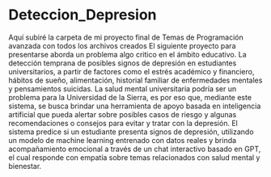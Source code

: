 # Deteccion_Depresion
Aquí subiré la carpeta de mi proyecto final de Temas de Programación avanzada con todos los archivos creados
El siguiente proyecto para presentarse aborda un problema algo critico en el ámbito educativo. La detección temprana de posibles signos de depresión en estudiantes universitarios, a partir de factores como el estrés académico y financiero, hábitos de sueño, alimentación, historial familiar de enfermedades mentales y pensamientos suicidas. La salud mental universitaria podría ser un problema para la Universidad de la Sierra, es por eso que, mediante este sistema, se busca brindar una herramienta de apoyo basada en inteligencia artificial que pueda alertar sobre posibles casos de riesgo y algunas recomendaciones o consejos para evitar y tratar con la depresión.
El sistema predice si un estudiante presenta signos de depresión, utilizando un modelo de machine learning entrenado con datos reales y brinda acompañamiento emocional a través de un chat interactivo basado en GPT, el cual responde con empatía sobre temas relacionados con salud mental y bienestar.

